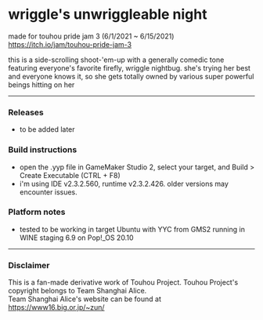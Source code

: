wriggle's unwriggleable night
========================

made for touhou pride jam 3 (6/1/2021 ~ 6/15/2021) <https://itch.io/jam/touhou-pride-jam-3>

this is a side-scrolling shoot-'em-up with a generally comedic tone featuring everyone's favorite firefly, wriggle nightbug. she's trying her best and everyone knows it, so she gets totally owned by various super powerful beings hitting on her

---

### Releases
- to be added later

### Build instructions
- open the .yyp file in GameMaker Studio 2, select your target, and Build > Create Executable (CTRL + F8)  
- i'm using IDE v2.3.2.560, runtime v2.3.2.426. older versions may encounter issues.

### Platform notes
- tested to be working in target Ubuntu with YYC from GMS2 running in WINE staging 6.9 on Pop!_OS 20.10

---

### Disclaimer

This is a fan-made derivative work of Touhou Project. Touhou Project's copyright belongs to Team Shanghai Alice.  
Team Shanghai Alice's website can be found at <https://www16.big.or.jp/~zun/>  
